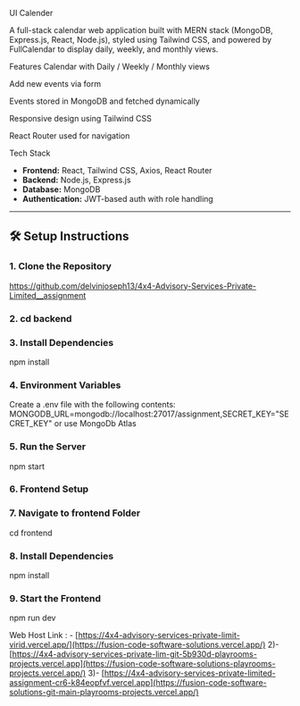 UI Calender

A full-stack calendar web application built with MERN stack (MongoDB, Express.js, React, Node.js), styled using Tailwind CSS, and powered by FullCalendar to display daily, weekly, and monthly views.

Features
 Calendar with Daily / Weekly / Monthly views

 Add new events via form

 Events stored in MongoDB and fetched dynamically

 Responsive design using Tailwind CSS

 React Router used for navigation

Tech Stack

- **Frontend:** React, Tailwind CSS, Axios, React Router
- **Backend:** Node.js, Express.js
- **Database:** MongoDB
- **Authentication:** JWT-based auth with role handling

---

## 🛠 Setup Instructions

### 1. Clone the Repository
[https://github.com/delvinjoseph13/4x4-Advisory-Services-Private-Limited__assignment
](https://github.com/delvinjoseph13/FusionCode_Software_Solutions)
### 2. cd backend

### 3. Install Dependencies

npm install

### 4. Environment Variables

Create a .env file with the following contents: MONGODB_URL=mongodb://localhost:27017/assignment,SECRET_KEY="SECRET_KEY" or use MongoDb Atlas

### 5. Run the Server

npm start

### 6. Frontend Setup

### 7. Navigate to frontend Folder

cd frontend 

### 8. Install Dependencies

npm install

### 9. Start the Frontend

npm run dev


Web Host Link : - [https://4x4-advisory-services-private-limit-virid.vercel.app/](https://fusion-code-software-solutions.vercel.app/)
2)- [https://4x4-advisory-services-private-lim-git-5b930d-playrooms-projects.vercel.app](https://fusion-code-software-solutions-playrooms-projects.vercel.app/)
3)- [https://4x4-advisory-services-private-limited-assignment-cr6-k84eopfvf.vercel.app](https://fusion-code-software-solutions-git-main-playrooms-projects.vercel.app/)
